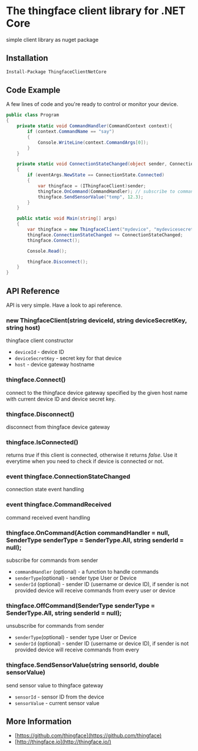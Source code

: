 # The thingface client library for .NET Core
simple client library as nuget package

## Installation

```sh
Install-Package ThingfaceClientNetCore
```

## Code Example

A few lines of code and you're ready to control or monitor your device.

```csharp
public class Program
{
    private static void CommandHandler(CommandContext context){
        if (context.CommandName == "say")
        {
            Console.WriteLine(context.CommandArgs[0]);
        }
    }

    private static void ConnectionStateChanged(object sender, ConnectionStateEventArgs eventArgs)
    {
        if (eventArgs.NewState == ConnectionState.Connected)
        {
            var thingface = (IThingfaceClient)sender;
            thingface.OnCommand(CommandHandler); // subscribe to commands from all (users and devices)
            thingface.SendSensorValue("temp", 12.3);
        }
    }

    public static void Main(string[] args)
    {
        var thingface = new ThingfaceClient("mydevice", "mydevicesecret", "my-app.thingface.io");
        thingface.ConnectionStateChanged += ConnectionStateChanged;
        thingface.Connect();

        Console.Read();

        thingface.Disconnect();
    }
}

```

## API Reference
API is very simple. Have a look to api reference.

### new ThingfaceClient(string deviceId, string deviceSecretKey, string host)
thingface client constructor
- `deviceId` - device ID
- `deviceSecretKey` - secret key for that device
- `host` - device gateway hostname

### thingface.Connect()
connect to the thingface device gateway specified by the given host name with current device ID and device secret key.

### thingface.Disconnect()
disconnect from thingface device gateway

### thingface.IsConnected()
returns *true* if this client is connected, otherwise it returns *false*. Use it everytime when you need to check if device is connected or not.

### event thingface.ConnectionStateChanged
connection state event handling

### event thingface.CommandReceived
command received event handling

### thingface.OnCommand(Action<CommandContext> commandHandler = null, SenderType senderType = SenderType.All, string senderId = null);
subscribe for commands from sender
- `commandHandler` (optional) - a function to handle commands
- `senderType`(optional) - sender type User or Device
- `senderId` (optional) - sender ID (username or device ID), if sender is not provided device will receive commands from every user or device

### thingface.OffCommand(SenderType senderType = SenderType.All, string senderId = null);
unsubscribe for commands from sender
- `senderType`(optional) - sender type User or Device
- `senderId` (optional) - sender ID (username or device ID), if sender is not provided device will receive commands from every

### thingface.SendSensorValue(string sensorId, double sensorValue)
send sensor value to thingface gateway
- `sensorId` - sensor ID from the device
- `sensorValue` - current sensor value

## More Information
- [https://github.com/thingface](https://github.com/thingface)
- [http://thingface.io](http://thingface.io/)
